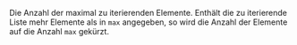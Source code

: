 Die Anzahl der maximal zu iterierenden Elemente. Enthält die zu iterierende
Liste mehr Elemente als in `max` angegeben, so wird die Anzahl der Elemente auf
die Anzahl `max` gekürzt.